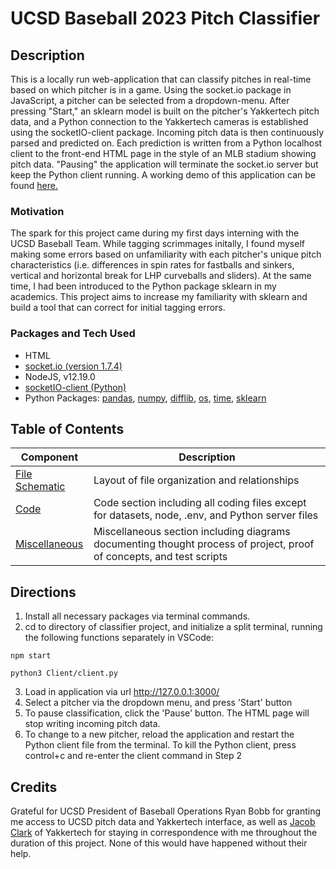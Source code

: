 # UCSD Baseball 2023 Pitch Classifier

## Description
This is a locally run web-application that can classify pitches in real-time based on which pitcher is in a game. Using the socket.io package in JavaScript, a pitcher can be selected from a dropdown-menu. After pressing "Start," an sklearn model is built on the pitcher's Yakkertech pitch data, and a Python connection to the Yakkertech cameras is established using the socketIO-client package. Incoming pitch data is then continuously parsed and predicted on. Each prediction is written from a Python localhost client to the front-end HTML page in the style of an MLB stadium showing pitch data. "Pausing" the application will terminate the socket.io server but keep the Python client running. A working demo of this application can be found [here.](https://youtu.be/TTDHuMp5X2I) 

### Motivation
The spark for this project came during my first days interning with the UCSD Baseball Team. While tagging scrimmages initally, I found myself making some errors based on unfamiliarity with each pitcher's unique pitch characteristics (i.e. differences in spin rates for fastballs and sinkers, vertical and horizontal break for LHP curveballs and sliders). At the same time, I had been introduced to the Python package sklearn in my academics. This project aims to increase my familiarity with sklearn and build a tool that can correct for initial tagging errors.


### Packages and Tech Used
- HTML
- [socket.io (version 1.7.4)](https://socket.io/)
- NodeJS, v12.19.0 
- [socketIO-client (Python)](https://pypi.org/project/socketIO-client/)
- Python Packages: [pandas](https://pandas.pydata.org/docs/), [numpy](https://numpy.org/doc/), [difflib](https://docs.python.org/3.10/library/difflib.html), [os](https://docs.python.org/3/library/os.html), [time](https://docs.python.org/3/library/time.html), [sklearn](https://scikit-learn.org/stable/index.html)

## Table of Contents

| Component | Description |
|-------|---------------------------------------------------------------------------------------------------------------------------------------------------|
| [File Schematic](https://github.com/joshsalce/Real-Time_Pitch_Classifier/blob/main/File_Schematic.pdf)| Layout of file organization and relationships | 
| [Code](https://github.com/joshsalce/Real-Time_Pitch_Classifier/tree/main/Code) | Code section including all coding files except for datasets, node, .env, and Python server files |
| [Miscellaneous](https://github.com/joshsalce/Real-Time_Pitch_Classifier/tree/main/Misc.) | Miscellaneous section including diagrams documenting thought process of project, proof of concepts, and test scripts|


## Directions
1. Install all necessary packages via terminal commands.
2. cd to directory of classifier project, and initialize a split terminal, running the following functions separately in VSCode:
```
npm start
```
```
python3 Client/client.py
```
3. Load in application via url http://127.0.0.1:3000/
4. Select a pitcher via the dropdown menu, and press 'Start' button
5. To pause classification, click the 'Pause' button. The HTML page will stop writing incoming pitch data.
6. To change to a new pitcher, reload the application and restart the Python client file from the terminal. To kill the Python client, press control+c and re-enter the client command in Step 2

## Credits

Grateful for UCSD President of Baseball Operations Ryan Bobb for granting me access to UCSD pitch data and Yakkertech interface, as well as [Jacob Clark](https://www.linkedin.com/search/results/all/?fetchDeterministicClustersOnly=true&heroEntityKey=urn%3Ali%3Afsd_profile%3AACoAAAOAQXIBsfZfspEOxOsOVB40fxyALB_P_2s&keywords=jacob%20clark&origin=RICH_QUERY_TYPEAHEAD_HISTORY&position=0&searchId=c0553ee4-25b4-4f06-8872-55d0402fce5e&sid=4HI) of Yakkertech for staying in correspondence with me throughout the duration of this project. None of this would have happened without their help.
